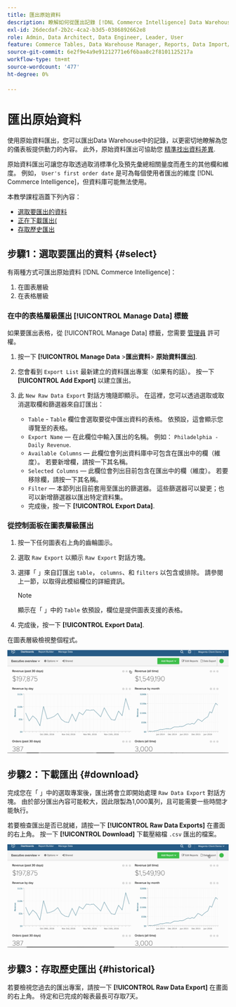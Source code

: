```yaml
---
title: 匯出原始資料
description: 瞭解如何從匯出記錄 [!DNL Commerce Intelligence] Data Warehouse以進一步瞭解為您的儀表板提供動力的內容。
exl-id: 26decdaf-2b2c-4ca2-b3d5-0386892662e8
role: Admin, Data Architect, Data Engineer, Leader, User
feature: Commerce Tables, Data Warehouse Manager, Reports, Data Import/Export
source-git-commit: 6e2f9e4a9e91212771e6f6baa8c2f8101125217a
workflow-type: tm+mt
source-wordcount: '477'
ht-degree: 0%

---
```


# 匯出原始資料

使用原始資料匯出，您可以匯出Data Warehouse中的記錄，以更密切地瞭解為您的儀表板提供動力的內容。 此外，原始資料匯出可協助您 [精準找出資料差異](https://experienceleague.adobe.com/docs/commerce-knowledge-base/kb/troubleshooting/miscellaneous/using-data-exports-to-pinpoint-discrepancies.html).

原始資料匯出可讓您存取透過取消標準化及預先彙總相關量度而產生的其他欄和維度。 例如， `User's first order date` 是可為每個使用者匯出的維度 [!DNL Commerce Intelligence]，但資料庫可能無法使用。

本教學課程涵蓋下列內容：

* [選取要匯出的資料](#select)
* [正在下載匯出(](#download)
* [存取歷史匯出](#historical)

## 步驟1：選取要匯出的資料 {#select}

有兩種方式可匯出原始資料 [!DNL Commerce Intelligence]：

1. 在圖表層級
1. 在表格層級

### 在中的表格層級匯出 [!UICONTROL Manage Data] 標籤

如果要匯出表格，從 [!UICONTROL Manage Data] 標籤，您需要 [管理員](../administrator/user-management/user-management.md) 許可權。

1. 按一下 **[!UICONTROL Manage Data** > **&#x200B;匯出資料&#x200B;**> **原始資料匯出]**.
1. 您會看到 `Export List` 最新建立的資料匯出專案（如果有的話）。 按一下 **[!UICONTROL Add Export]** 以建立匯出。
1. 此 `New Raw Data Export` 對話方塊隨即顯示。 在這裡，您可以透過選取或取消選取欄和篩選器來自訂匯出：

   * `Table` - `Table` 欄位會選取要從中匯出資料的表格。 依預設，這會顯示您導覽至的表格。
   * `Export Name`  — 在此欄位中輸入匯出的名稱。 例如： `Philadelphia - Daily Revenue`.
   * `Available Columns`  — 此欄位會列出資料庫中可包含在匯出中的欄（維度）。 若要新增欄，請按一下其名稱。
   * `Selected Columns`  — 此欄位會列出目前包含在匯出中的欄（維度）。 若要移除欄，請按一下其名稱。
   * `Filter`  — 本節列出目前套用至匯出的篩選器。 這些篩選器可以變更；也可以新增篩選器以匯出特定資料集。
   * 完成後，按一下 **[!UICONTROL Export Data]**.

### 從控制面板在圖表層級匯出

1. 按一下任何圖表右上角的齒輪圖示。

1. 選取 `Raw Export` 以顯示 `Raw Export` 對話方塊。

1. 選擇「 」來自訂匯出 `table`， `columns`、和 `filters` 以包含或排除。 請參閱上一節，以取得此模組欄位的詳細資訊。

   >[!NOTE]
   >
   >顯示在「 」中的 `Table` 依預設，欄位是提供圖表支援的表格。

1. 完成後，按一下 **[!UICONTROL Export Data]**.

在圖表層級檢視整個程式。

![](../assets/Chart-level_export.gif)

## 步驟2：下載匯出 {#download}

完成您在「 」中的選取專案後，匯出將會立即開始處理 `Raw Data Export` 對話方塊。 由於部分匯出內容可能較大，因此限製為1,000萬列，且可能需要一些時間才能執行。

若要檢查匯出是否已就緒，請按一下 **[!UICONTROL Raw Data Exports]** 在畫面的右上角。 按一下 **[!UICONTROL Download]** 下載壓縮檔 `.csv` 匯出的檔案。

![](../assets/Downloading_export.gif)

## 步驟3：存取歷史匯出 {#historical}

若要檢視您過去的匯出專案，請按一下 **[!UICONTROL Raw Data Export]** 在畫面的右上角。 待定和已完成的報表最長可存取7天。
